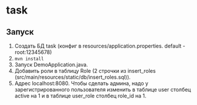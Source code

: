 # task
## Запуск
1. Создать БД task (конфиг в resources/application.properties. default - root:12345678)
2. ```mvn install```
3. Запуск DemoApplication.java.
4. Добавить роли в таблицу Role (2 строчки из insert_roles (src/main/resources/static/db/insert_roles.sql)).
6. Адрес localhost:8080. Чтобы сделать админа, надо у зарегистрированного пользователя изменить в таблице user столбец active на 1 и в таблице user_role столбец role_id на 1.

